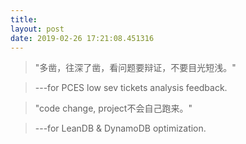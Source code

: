 ```yaml
---
title: 
layout: post
date: 2019-02-26 17:21:08.451316
---
```


>"多凿，往深了凿，看问题要辩证，不要目光短浅。"

>    ---for PCES low sev tickets analysis feedback.

>"code change, project不会自己跑来。"

>    ---for LeanDB & DynamoDB optimization.